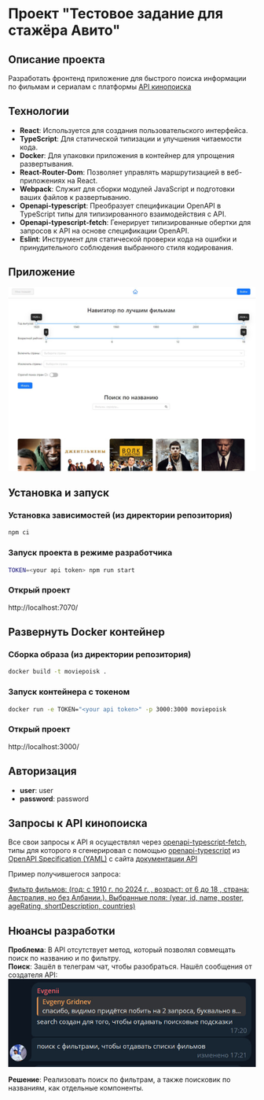 # Проект "Тестовое задание для стажёра Авито"

## Описание проекта

Разработать фронтенд приложение для быстрого поиска информации по фильмам и сериалам с платформы [API кинопоиска](https://api.kinopoisk.dev/documentation#/)

## Технологии

- **React**: Используется для создания пользовательского интерфейса.
- **TypeScript**: Для статической типизации и улучшения читаемости кода.
- **Docker**: Для упаковки приложения в контейнер для упрощения развертывания.
- **React-Router-Dom**: Позволяет управлять маршрутизацией в веб-приложениях на React.
- **Webpack**: Служит для сборки модулей JavaScript и подготовки ваших файлов к развертыванию.
- **Openapi-typescript**: Преобразует спецификации OpenAPI в TypeScript типы для типизированного взаимодействия с API.
- **Openapi-typescript-fetch**: Генерирует типизированные обертки для запросов к API на основе спецификации OpenAPI.
- **Eslint**: Инструмент для статической проверки кода на ошибки и принудительного соблюдения выбранного стиля кодирования.

## Приложение

<img src="assets/images/screenshots/root.jpg" />

## Установка и запуск

### Установка зависимостей (из директории репозитория)

```bash
npm ci
```

### Запуск проекта в режиме разработчика

```bash
TOKEN=<your api token> npm run start
```
### Открый проект
http://localhost:7070/

## Развернуть Docker контейнер

### Сборка образа (из директории репозитория)

```bash
docker build -t moviepoisk .
```

### Запуск контейнера с токеном

```bash
docker run -e TOKEN="<your api token>" -p 3000:3000 moviepoisk
```
### Открый проект
http://localhost:3000/

## Авторизация

- **user**: user
- **password**: password

## Запросы к API кинопоиска

Все свои запросы к API я осуществлял через [openapi-typescript-fetch](https://www.npmjs.com/package/openapi-typescript-fetch), типы для которого я сгенерировал с помощью [openapi-typescript](https://www.npmjs.com/package/openapi-typescript) из [OpenAPI Specification (YAML)](https://api.kinopoisk.dev/documentation-yaml) с сайта [документации API](https://api.kinopoisk.dev/documentation#/)

Пример получившегося запроса:

[Фильтр фильмов: (год: с 1910 г. по 2024 г. , возраст: от 6 до 18 , страна: Австралия, но без Албании.). Выбранные поля: (year, id, name, poster, ageRating, shortDescription, countries) ](https://api.kinopoisk.dev/v1.4/movie?selectFields=year&selectFields=id&selectFields=name&selectFields=poster&selectFields=ageRating&selectFields=shortDescription&selectFields=countries&page=1&limit=10&year=1960-2024&ageRating=6-18&countries.name=%2B%D0%90%D0%B2%D1%81%D1%82%D1%80%D0%B8%D1%8F&countries.name=!%D0%90%D0%BB%D0%B1%D0%B0%D0%BD%D0%B8%D1%8F)

## Нюансы разработки

**Проблема**: В API отсутствует метод, который позволял совмещать поиск по названию и по фильтру.  
**Поиск**: Зашёл в телеграм чат, чтобы разобраться. Нашёл сообщения от создателя API:  
<img src="assets/images/screenshots/telegram-admin-answer.jpg" />

**Решение**: Реализовать поиск по фильтрам, а также поисковик по названиям, как отдельные компоненты.
